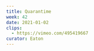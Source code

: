 ```yaml
---
title: Quarantime
week: 42
date: 2021-01-02
clips:
  - https://vimeo.com/495419667
curator: Eaton
---
```

